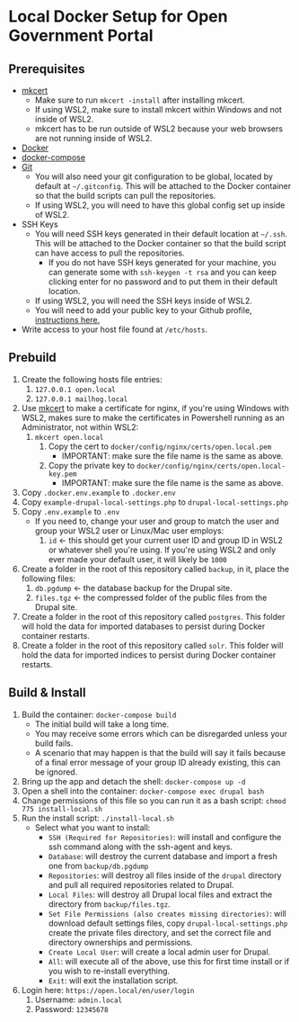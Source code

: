 # Local Docker Setup for Open Government Portal

## Prerequisites

* [mkcert](https://github.com/FiloSottile/mkcert)
   * Make sure to run `mkcert -install` after installing mkcert.
   * If using WSL2, make sure to install mkcert within Windows and not inside of WSL2.
   * mkcert has to be run outside of WSL2 because your web browsers are not running inside of WSL2.
* [Docker](https://docs.docker.com/get-docker/)
* [docker-compose](https://docs.docker.com/compose/install/)
* [Git](https://github.com/git-guides/install-git)
   * You will also need your git configuration to be global, located by default at `~/.gitconfig`. This will be attached to the Docker container so that the build scripts can pull the repositories.
   * If using WSL2, you will need to have this global config set up inside of WSL2.
* SSH Keys
   * You will need SSH keys generated in their default location at `~/.ssh`. This will be attached to the Docker container so that the build script can have access to pull the repositories.
      * If you do not have SSH keys generated for your machine, you can generate some with `ssh-keygen -t rsa` and you can keep clicking enter for no password and to put them in their default location.
   * If using WSL2, you will need the SSH keys inside of WSL2.
   * You will need to add your public key to your Github profile, [instructions here.](https://docs.github.com/en/authentication/connecting-to-github-with-ssh/adding-a-new-ssh-key-to-your-github-account)
* Write access to your host file found at `/etc/hosts`.

## Prebuild

1. Create the following hosts file entries:
    1. `127.0.0.1 open.local`
    1. `127.0.0.1 mailhog.local`
1. Use [mkcert](https://github.com/FiloSottile/mkcert) to make a certificate for nginx, if you're using Windows with WSL2, makes sure to make the certificates in Powershell running as an Administrator, not within WSL2:
   1. `mkcert open.local`
      1. Copy the cert to `docker/config/nginx/certs/open.local.pem`
         * IMPORTANT: make sure the file name is the same as above.
      1. Copy the private key to `docker/config/nginx/certs/open.local-key.pem`
         * IMPORTANT: make sure the file name is the same as above.
1. Copy `.docker.env.example` to `.docker.env`
1. Copy `example-drupal-local-settings.php` to `drupal-local-settings.php`
1. Copy `.env.example` to `.env`
   * If you need to, change your user and group to match the user and group your WSL2 user or Linux/Mac user employs:
      1. `id` <- this should get your current user ID and group ID in WSL2 or whatever shell you're using. If you're using WSL2 and only ever made your default user, it will likely be `1000`
1. Create a folder in the root of this repository called `backup`, in it, place the following files:
   1. `db.pgdump` <- the database backup for the Drupal site.
   1. `files.tgz` <- the compressed folder of the public files from the Drupal site.
1. Create a folder in the root of this repository called `postgres`. This folder will hold the data for imported databases to persist during Docker container restarts.
1. Create a folder in the root of this repository called `solr`. This folder will hold the data for imported indices to persist during Docker container restarts.

## Build & Install

1. Build the container: `docker-compose build`
   * The initial build will take a long time.
   * You may receive some errors which can be disregarded unless your build fails.
   * A scenario that may happen is that the build will say it fails because of a final error message of your group ID already existing, this can be ignored.
1. Bring up the app and detach the shell: `docker-compose up -d`
1. Open a shell into the container: `docker-compose exec drupal bash`
1. Change permissions of this file so you can run it as a bash script: `chmod 775 install-local.sh`
1. Run the install script: `./install-local.sh`
   * Select what you want to install:
      * `SSH (Required for Repositories)`: will install and configure the ssh command along with the ssh-agent and keys.
      * `Database`: will destroy the current database and import a fresh one from `backup/db.pgdump`
      * `Repositories`: will destroy all files inside of the `drupal` directory and pull all required repositories related to Drupal.
      * `Local Files`: will destroy all Drupal local files and extract the directory from `backup/files.tgz`.
      * `Set File Permissions (also creates missing directories)`: will download default settings files, copy `drupal-local-settings.php` create the private files directory, and set the correct file and directory ownerships and permissions.
      * `Create Local User`: will create a local admin user for Drupal.
      * `All`: will execute all of the above, use this for first time install or if you wish to re-install everything.
      * `Exit`: will exit the installation script.
1. Login here: `https://open.local/en/user/login`
   1. Username: `admin.local`
   1. Password: `12345678`

   
   